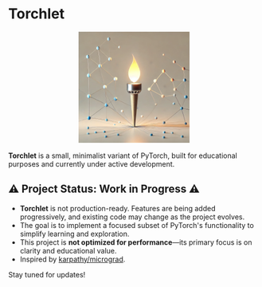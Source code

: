# Torchlet

<div align="center">
  <figure>
    <img width="223" alt="torchlet_logo" src="assets/torchlet.png">
  </figure>
</div>

**Torchlet** is a small, minimalist variant of PyTorch, built for educational purposes and currently under active development.

## ⚠️ Project Status: Work in Progress ⚠️
- **Torchlet** is not production-ready. Features are being added progressively, and existing code may change as the project evolves.
- The goal is to implement a focused subset of PyTorch's functionality to simplify learning and exploration.
- This project is **not optimized for performance**—its primary focus is on clarity and educational value.
- Inspired by [karpathy/micrograd](https://github.com/karpathy/micrograd).

Stay tuned for updates!
